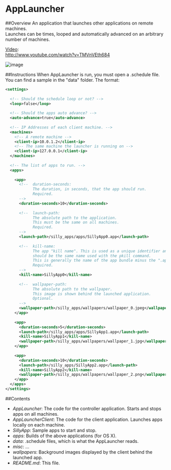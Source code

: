 AppLauncher
===========

##Overview
An application that launches other applications on remote machines.  
Launches can be times, looped and automatically advanced on an arbitrary number of machines.

[Video](http://www.youtube.com/watch?v=TMVnVEth684):  
http://www.youtube.com/watch?v=TMVnVEth684

![image](https://raw.github.com/wdlindmeier/AppLauncher/master/misc/launcher_screenshot.png)

##Instructions
When AppLauncher is run, you must open a .schedule file. You can find a sample in the "data" folder. The format:  

```xml
<settings>
  
  <!-- Should the schedule loop or not? -->
  <loop>false</loop>
  
  <!-- Should the apps auto advance? -->
  <auto-advance>true</auto-advance>
  
  <!-- IP Addresses of each client machine. -->
  <machines>
  	<!-- A remote machine -->
    <client-ip>10.0.1.2</client-ip>
    <!-- The same machine the launcher is running on -->
    <client-ip>127.0.0.1</client-ip>
  </machines>
  
  <!-- The list of apps to run. -->
  <apps>
  
    <app>
      <!-- 	duration-seconds:
      		The duration, in seconds, that the app should run. 
      		Required.
      -->
      <duration-seconds>10</duration-seconds>
            
      <!-- 	launch-path:
      		The absolute path to the application.  
      		This must be the same on all machines. 
      		Required.
      -->
      <launch-path>/silly_apps/apps/SillyApp0.app</launch-path>
      
      <!-- 	kill-name:
      		The app "kill name". This is used as a unique identifier and 
      		should be the same name used with the pkill command. 
      		This is generally the name of the app bundle minus the ".app". 
      		Required.
      -->
      <kill-name>SillyApp0</kill-name>
      
      <!-- 	wallpaper-path:
      		The absolute path to the wallpaper. 
      	   	This image is shown behind the launched application. 
      		Optional. 
      -->
      <wallpaper-path>/silly_apps/wallpapers/wallpaper_0.jpeg</wallpaper-path>
    </app>
    
    <app>
      <duration-seconds>5</duration-seconds>
      <launch-path>/silly_apps/apps/SillyApp1.app</launch-path>
      <kill-name>SillyApp1</kill-name>
      <wallpaper-path>/silly_apps/wallpapers/wallpaper_1.jpg</wallpaper-path>
    </app>
    
    <app>
      <duration-seconds>10</duration-seconds>
      <launch-path>/silly_apps/SillyApp2.app</launch-path>
      <kill-name>SillyApp2</kill-name>
      <wallpaper-path>/silly_apps/wallpapers/wallpaper_2.png</wallpaper-path>
    </app>
  </apps>
</settings>
```

##Contents

* *AppLauncher*: The code for the controller application. Starts and stops apps on all machines.
* *AppLauncherClient*: The code for the client application. Launches apps locally on each machine. 
* *SillyApp*: Sample apps to start and stop.
* *apps*: Builds of the above applications (for OS X).
* *data*: .schedule files, which is what the AppLauncher reads.
* *misc*: ...
* *wallpapers*: Background images displayed by the client behind the launched app.
* *README.md*: This file.
